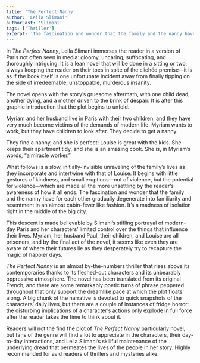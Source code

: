```yaml
---
title: 'The Perfect Nanny'
author: 'Leila Slimani'
authorLast: 'Slimani'
tags: ['Thriller']
excerpt: 'The fascination and wonder that the family and the nanny have for each other gradually degenerate into familiarity and resentment in an almost cabin-fever like fashion. It’s a madness of isolation right in the middle of the big city.'
---
```


In *The Perfect Nanny*, Leila Slimani immerses the reader in a version of Paris not often seen in media: gloomy, uncaring, suffocating, and thoroughly intriguing. It is a lean novel that will be done in a sitting or two, always keeping the reader on their toes in spite of the clichéd premise&mdash;it is as if the book itself is one unfortunate incident away from finally tipping on the side of irredeemable, unstoppable, murderous insanity.

The novel opens with the story’s gruesome aftermath, with one child dead, another dying, and a mother driven to the brink of despair. It is after this graphic introduction that the plot begins to unfold.

Myriam and her husband live in Paris with their two children, and they have very much become victims of the demands of modern life. Myriam wants to work, but they have children to look after. They decide to get a nanny.

They find a nanny, and she is perfect: Louise is great with the kids. She keeps their apartment tidy, and she is an amazing cook. She is, in Myriam’s words, “a miracle worker.”

What follows is a slow, initially-invisible unraveling of the family’s lives as they incorporate and intertwine with that of Louise. It begins with little gestures of kindness, and small eruptions&mdash;not of violence, but the potential for violence&mdash;which are made all the more unsettling by the reader’s awareness of how it all ends. The fascination and wonder that the family and the nanny have for each other gradually degenerate into familiarity and resentment in an almost cabin-fever like fashion. It’s a madness of isolation right in the middle of the big city.

This descent is made believable by Slimani’s stifling portrayal of modern-day Paris and her characters’ limited control over the things that influence their lives. Myriam, her husband Paul, their children, and Louise are all prisoners, and by the final act of the novel, it seems like even they are aware of where their futures lie as they desperately try to recapture the magic of happier days.

*The Perfect Nanny* is an almost by-the-numbers thriller that rises above its contemporaries thanks to its fleshed-out characters and its unbearably oppressive atmosphere. The novel has been translated from its original French, and there are some remarkably poetic turns of phrase peppered throughout that only support the dreamlike pace at which the plot floats along. A big chunk of the narrative is devoted to quick snapshots of the characters’ daily lives, but there are a couple of instances of fridge horror: the disturbing implications of a character’s actions only explode in full force after the reader takes the time to think about it.

Readers will not the find the plot of *The Perfect Nanny* particularly novel, but fans of the genre will find a lot to appreciate in the characters, their day-to-day interactions, and Leila Slimani’s skillful maintenance of the underlying dread that permeates the lives of the people in her story. Highly recommended for avid readers of thrillers and mysteries alike.